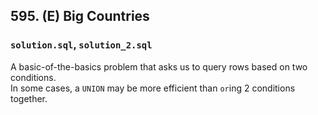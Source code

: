 ## 595. (E) Big Countries

### `solution.sql`, `solution_2.sql`
A basic-of-the-basics problem that asks us to query rows based on two conditions.  
In some cases, a `UNION` may be more efficient than `or`ing 2 conditions together.  
  

